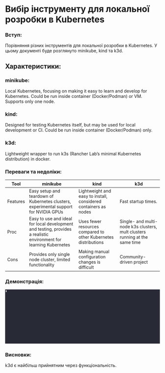# Вибір інструменту для локальної розробки в Kubernetes

### Вступ:
Порівняння різних інструментів для локальної розробки в Kubernetes. У цьому документі буде розглянуто minikube, kind та k3d.

## Характеристики:

### minikube:
Local Kubernetes, focusing on making it easy to learn and develop for Kubernetes.
Could be run inside container (Docker/Podman) or VM.
Supports only one node.
### kind:
Designed for testing Kubernetes itself, but may be used for local development or CI.
Could be run inside container (Docker/Podman) only.

### k3d:
Lightweight wrapper to run k3s (Rancher Lab’s minimal Kubernetes distribution) in docker.

### Переваги та недоліки:
| Tool | minikube | kind | k3d |
| -------- | -------- | -------- | -------- |
| Features  | Easy setup and teardown of Kubernetes clusters, experimental support for NVIDIA GPUs  | Lightweight and easy to install, considered containers as nodes  | Fast startup times.  |
| Proc  | Easy to use and ideal for local development and testing, provides a realistic environment for learning Kubernetes  | Uses fewer resources compared to other Kubernetes distributions  | Single- and multi-node k3s clusters, mult clusters running at the same time |
| Cons  | Provides only single node cluster, limited functionality  | Making manual configuration changes is difficult  | Community-driven project |

### Демонстрація:
<img src="./demo.gif" width="800px">

### Висновки:
k3d є найбільш прийнятним через функціональність.